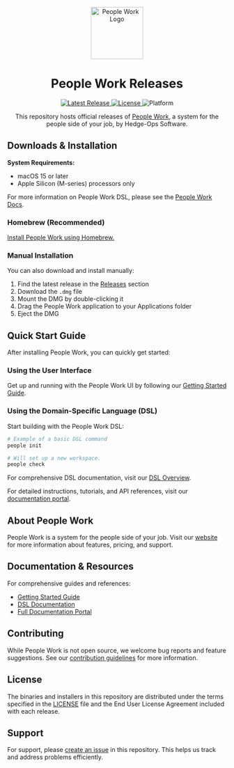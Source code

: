 <p align="center">
  <img src="https://people-work.io/assets/macos-icon.svg" alt="People Work Logo" width="120" />
</p>

<h1 align="center">People Work Releases</h1>

<p align="center">
  <a href="https://github.com/hedge-ops/people-work-releases/releases/latest">
    <img alt="Latest Release" src="https://img.shields.io/github/v/release/hedge-ops/people-work-releases?label=latest" />
  </a>
  <!-- TODO: Add later <a href="https://github.com/hedge-ops/people-work-releases/releases">
    <img alt="Downloads" src="https://img.shields.io/github/downloads/hedge-ops/people-work-releases/total" />
  </a> -->
  <a href="LICENSE">
    <img alt="License" src="https://img.shields.io/badge/license-proprietary-blue" />
  </a>
  <img alt="Platform" src="https://img.shields.io/badge/platform-macOS-lightgrey" />
</p>

<p align="center">
  This repository hosts official releases of <a href="https://people-work.io">People Work</a>, a system for the people side of your job, by Hedge-Ops Software.
</p>

## Downloads & Installation

**System Requirements:**

- macOS 15 or later
- Apple Silicon (M-series) processors only

For more information on People Work DSL, please see the [People Work Docs](https://docs.people-work.io/dsl/overview.html).

### Homebrew (Recommended)

[Install People Work using Homebrew.](https://github.com/hedge-ops/homebrew-tap)

### Manual Installation

You can also download and install manually:

1. Find the latest release in the [Releases](https://github.com/hedge-ops/people-work-releases/releases) section
2. Download the `.dmg` file
3. Mount the DMG by double-clicking it
4. Drag the People Work application to your Applications folder
5. Eject the DMG

## Quick Start Guide

After installing People Work, you can quickly get started:

### Using the User Interface

Get up and running with the People Work UI by following our [Getting Started Guide](https://docs.people-work.io/getting-started/installation.html).

### Using the Domain-Specific Language (DSL)

Start building with the People Work DSL:

```bash
# Example of a basic DSL command
people init

# Will set up a new workspace.
people check
```

For comprehensive DSL documentation, visit our [DSL Overview](https://docs.people-work.io/dsl/overview.html).

For detailed instructions, tutorials, and API references, visit our [documentation portal](https://docs.people-work.io).

## About People Work

People Work is a system for the people side of your job. Visit our [website](https://people-work.io) for more information about features, pricing, and support.

## Documentation & Resources

For comprehensive guides and references:

- [Getting Started Guide](https://docs.people-work.io/getting-started/installation.html)
- [DSL Documentation](https://docs.people-work.io/dsl/overview.html)
- [Full Documentation Portal](https://docs.people-work.io)

## Contributing

While People Work is not open source, we welcome bug reports and feature suggestions. See our [contribution guidelines](CONTRIBUTING.md) for more information.

## License

The binaries and installers in this repository are distributed under the terms specified in the [LICENSE](LICENSE) file and the End User License Agreement included with each release.

## Support

For support, please [create an issue](https://github.com/hedge-ops/people-work-releases/issues/new) in this repository. This helps us track and address problems efficiently.

